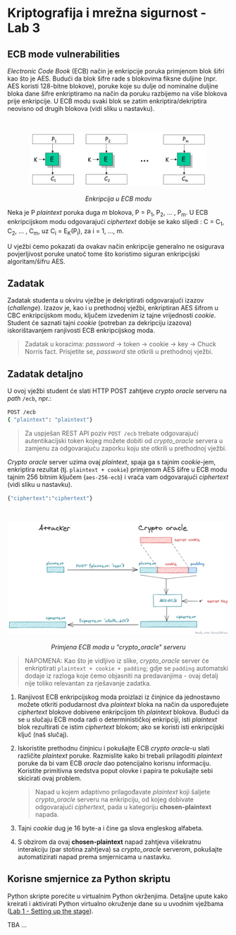 # **Kriptografija i mrežna sigurnost - Lab 3**

## ECB mode vulnerabilities

_Electronic Code Book_ (ECB) način je enkripcije poruka primjenom blok šifri kao što je AES. Budući da blok šifre rade s blokovima fiksne duljine (npr. AES koristi 128-bitne blokove), poruke koje su dulje od nominalne duljine bloka dane šifre enkriptiramo na način da poruku razbijemo na više blokova prije enkripcije. U ECB modu svaki blok se zatim enkriptira/dekriptira neovisno od drugih blokova (vidi sliku u nastavku).

<br/>
<p align="center">
<img src="../img/ecb.png" alt="ECB encryption" width="400px" height="auto"/>
<br><br>
<em>Enkripcija u ECB modu</em>
</p>

Neka je P _plaintext_ poruka duga _m_ blokova, P = P<sub>1</sub>, P<sub>2</sub>, ... , P<sub>m</sub>. U ECB enkripcijskom modu odgovarajući _ciphertext_ dobije se kako slijedi : C = C<sub>1</sub>, C<sub>2</sub>, ... , C<sub>m</sub>, uz C<sub>i</sub> = E<sub>K</sub>(P<sub>i</sub>), za i = 1, ..., m.

U vježbi ćemo pokazati da ovakav način enkripcije generalno ne osigurava povjerljivost poruke unatoč tome što koristimo siguran enkripcijski algoritam/šifru AES.

## Zadatak

Zadatak studenta u okviru vježbe je dekriptirati odgovarajući izazov (_challenge_). Izazov je, kao i u prethodnoj vježbi, enkriptiran AES šifrom u CBC enkripcijskom modu, ključem izvedenim iz tajne vrijednosti _cookie_. Student će saznati tajni _cookie_ (potreban za dekripciju izazova) iskorištavanjem ranjivosti ECB enkripcijskog moda.

> Zadatak u koracima: _password_ &rarr; token &rarr; cookie &rarr; key &rarr; Chuck Norris fact. Prisjetite se, _password_ ste otkrili u prethodnoj vježbi.

## Zadatak detaljno

U ovoj vježbi student će slati HTTP POST zahtjeve _crypto oracle_ serveru na _path_ `/ecb`, npr.:

```Bash
POST /ecb
{ "plaintext": "plaintext"}
```

> Za uspješan REST API poziv `POST /ecb` trebate odgovarajući autentikacijski token kojeg možete dobiti od _crypto_oracle_ servera u zamjenu za odgovarajuću zaporku koju ste otkrili u prethodnoj vježbi.

_Crypto oracle_ server uzima ovaj _plaintext_, spaja ga s tajnim _cookie_-jem, enkriptira rezultat (tj. `plaintext + cookie`) primjenom AES šifre u ECB modu tajnim 256 bitnim ključem (`aes-256-ecb`) i vraća vam odgovarajući _ciphertext_ (vidi sliku u nastavku).

```Bash
{"ciphertext":"ciphertext"}
```

<br/>
<p align="center">
<img src="../img/crypto-oracle-ecb.png" alt="ECB encryption" width="700px" height="auto"/>
<br><br>
<em>Primjena ECB moda u "crypto_oracle" serveru</em>
</p>

> NAPOMENA: Kao što je vidljivo iz slike, _crypto_oracle_ server će enkriptirati `plaintext + cookie + padding`; gdje se `padding` automatski dodaje iz razloga koje ćemo objasniti na predavanjima - ovaj detalj nije toliko relevantan za rješavanje zadatka.

1. Ranjivost ECB enkripcijskog moda proizlazi iz činjnice da jednostavno možete otkriti podudarnost dva _plaintext_ bloka na način da uspoređujete _ciphertext_ blokove dobivene enkripcijom tih _plaintext_ blokova. Budući da se u slučaju ECB moda radi o determinističkoj enkripciji, isti _plaintext_ blok rezultirati će istim _ciphertext_ blokom; ako se koristi isti enkripcijski ključ (naš slučaj).

2. Iskoristite prethodnu činjnicu i pokušajte ECB _crypto oracle_-u slati različite _plaintext_ poruke. Razmislite kako bi trebali prilagoditi _plaintext_ poruke da bi vam ECB _oracle_ dao potencijalno korisnu informaciju. Koristite primitivna sredstva poput olovke i papira te pokušajte sebi skicirati ovaj problem.

    > Napad u kojem adaptivno prilagođavate _plaintext_ koji šaljete _crypto_oracle_ serveru na enkripciju, od kojeg dobivate odgovarajući _ciphertext_, pada u kategoriju **chosen-plaintext** napada.

3. Tajni _cookie_ dug je 16 byte-a i čine ga slova engleskog alfabeta.

4. S obzirom da ovaj **chosen-plaintext** napad zahtjeva višekratnu interakciju (par stotina zahtjeva) sa _crypto_oracle_ serverom, pokušajte automatizirati napad prema smjernicama u nastavku.

## Korisne smjernice za Python skriptu

Python skripte porećite u virtualnim Python okrženjima. Detaljne upute kako kreirati i aktivirati Python virtualno okruženje dane su u uvodnim vježbama ([Lab 1 - Setting up the stage](intro.md)).


TBA ...